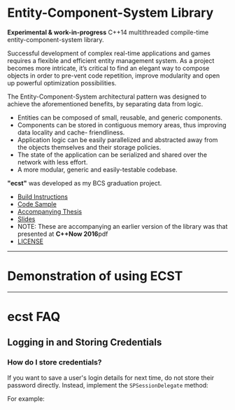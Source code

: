 Entity-Component-System Library
===============================

**Experimental & work-in-progress** C++14 multithreaded compile-time entity-component-system library.

Successful development of complex real-time applications and games requires a flexible and efficient
entity management system. As a project becomes more intricate, it’s critical to find an elegant way
to compose objects in order to pre-vent code repetition, improve modularity and open up powerful
optimization possibilities.

The Entity-Component-System architectural pattern was designed to achieve the aforementioned
benefits, by separating data from logic.

* Entities can be composed of small, reusable, and generic components.
* Components can be stored in contiguous memory areas, thus improving data locality and cache-
friendliness.
* Application logic can be easily parallelized and abstracted away from the objects themselves and
their storage policies.
* The state of the application can be serialized and shared over the network with less effort.
* A more modular, generic and easily-testable codebase.

**"ecst"** was developed as my BCS graduation project.

* [Build Instructions](BUILD_INSTRUCTIONS.md)
* [Code Sample](CODE_SAMPLE.md)
* [Accompanying Thesis](https://github.com/SuperV1234/bcs_thesis)
* [Slides](https://github.com/SuperV1234/cppnow2016)
 * NOTE: These are accompanying an earlier version of the library was that presented at **C++Now
2016**pdf
* [LICENSE](LICENSE)

---------------------------------------------------------------------------------------------------
# Demonstration of using ECST
---------------------------------------------------------------------------------------------------
# ecst FAQ #

## Logging in and Storing Credentials ##

### How do I store credentials? ###

If you want to save a user's login details for next time, do not store their password directly. Instead, implement the `SPSessionDelegate` method: 

For example:
